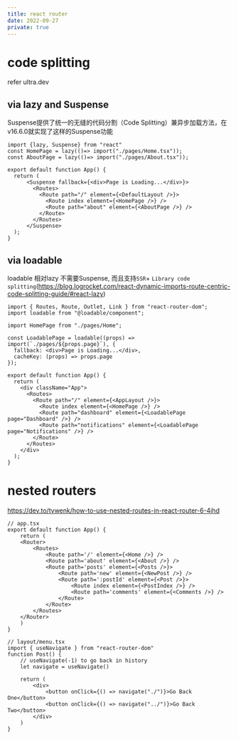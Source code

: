 ```yaml
---
title: react router
date: 2022-09-27
private: true
---
```

# code splitting
refer ultra.dev

## via lazy and Suspense
Suspense提供了统一的无缝的代码分割（Code Splitting）兼异步加载方法，在v16.6.0就实现了这样的Suspense功能

    import {lazy, Suspense} from "react"
    const HomePage = lazy(()=> import("./pages/Home.tsx"));
    const AboutPage = lazy(()=> import("./pages/About.tsx"));

    export default function App() {
      return (
          <Suspense fallback={<div>Page is Loading...</div>}>
            <Routes>
              <Route path="/" element={<DefaultLayout />}>
                <Route index element={<HomePage />} />
                <Route path="about" element={<AboutPage />} />
              </Route>
            </Routes>
          </Suspense>
      );
    }

## via loadable
loadable 相对lazy 不需要Suspense, 而且支持`SSR`+ `Library code splitting`(https://blog.logrocket.com/react-dynamic-imports-route-centric-code-splitting-guide/#react-lazy)

    import { Routes, Route, Outlet, Link } from "react-router-dom";
    import loadable from "@loadable/component";

    import HomePage from "./pages/Home";

    const LoadablePage = loadable((props) => import(`./pages/${props.page}`), {
      fallback: <div>Page is Loading...</div>,
      cacheKey: (props) => props.page
    });

    export default function App() {
      return (
        <div className="App">
          <Routes>
            <Route path="/" element={<AppLayout />}>
              <Route index element={<HomePage />} />
              <Route path="dashboard" element={<LoadablePage page="Dashboard" />} />
              <Route path="notifications" element={<LoadablePage page="Notifications" />} />
            </Route>
          </Routes>
        </div>
      );
    }

# nested routers
https://dev.to/tywenk/how-to-use-nested-routes-in-react-router-6-4jhd

    // app.tsx
    export default function App() {
        return (
        <Router>
            <Routes>
                <Route path='/' element={<Home />} />
                <Route path='about' element={<About />} />
                <Route path='posts' element={<Posts />}>
                    <Route path='new' element={<NewPost />} />
                    <Route path=':postId' element={<Post />}>
                        <Route index element={<PostIndex />} />
                        <Route path='comments' element={<Comments />} />
                    </Route>
                </Route>
            </Routes>
        </Router>
        )
    }

    // layout/menu.tsx
    import { useNavigate } from "react-router-dom"
    function Post() {
        // useNavigate(-1) to go back in history
        let navigate = useNavigate()

        return (
            <div>
                <button onClick={() => navigate("./")}>Go Back One</button>
                <button onClick={() => navigate("../")}>Go Back Two</button>
            </div>
        )
    }
